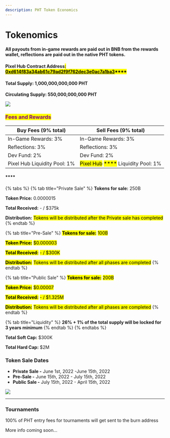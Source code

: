 ```yaml
---
description: PHT Token Economics
---
```


# Tokenomics

#### All payouts from in-game rewards are paid out in BNB from the rewards wallet, reflections are paid out in the native PHT tokens.

#### **Pixel Hub Contract Address**<mark style="background-color:yellow;">**:**</mark> [<mark style="background-color:yellow;">**0xd614f83a34ab61c79ad2f9f762dec3e0ac7a1ba3**</mark>](https://bscscan.com/address/0xd614f83a34ab61c79ad2f9f762dec3e0ac7a1ba3)<mark style="background-color:yellow;">****</mark>

#### Total Supply: 1,000,000,000,000 PHT

**Circulating Supply: 550,000,000,000 PHT**

![](<../.gitbook/assets/pht\_token\_distribution (1).png>)

### <mark style="color:purple;">Fees and Rewards</mark>

| Buy Fees (9% total)          | Sell Fees (9% total)                                                                                                                                                        |
| ---------------------------- | --------------------------------------------------------------------------------------------------------------------------------------------------------------------------- |
| In-Game Rewards: 3%          | In-Game Rewards: 3%                                                                                                                                                         |
| Reflections: 3%              | Reflections: 3%                                                                                                                                                             |
| Dev Fund: 2%                 | Dev Fund: 2%                                                                                                                                                                |
| Pixel Hub Liquidity Pool: 1% | <mark style="background-color:yellow;">Pixel Hub</mark> <mark style="background-color:yellow;"></mark><mark style="background-color:yellow;">****</mark> Liquidity Pool: 1% |

#### ****

{% tabs %}
{% tab title="Private Sale" %}
**Tokens for sale:** 250B

**Token Price:** 0.0000015

**Total Received:** - / $375k

**Distribution:** <mark style="background-color:yellow;">Tokens will be distributed after the Private sale has completed</mark>
{% endtab %}

{% tab title="Pre-Sale" %}
<mark style="background-color:yellow;">**Tokens for sale:**</mark> <mark style="background-color:yellow;"></mark><mark style="background-color:yellow;">100B</mark>

<mark style="background-color:yellow;">**Token Price:**</mark> <mark style="background-color:yellow;"></mark><mark style="background-color:yellow;">$0.000003</mark>

<mark style="background-color:yellow;">**Total Received:**</mark>  <mark style="background-color:yellow;"></mark><mark style="background-color:yellow;">- / $300K</mark>

<mark style="background-color:yellow;">**Distribution:**</mark> <mark style="background-color:yellow;"></mark><mark style="background-color:yellow;">Tokens will be distributed after all phases are completed</mark>
{% endtab %}

{% tab title="Public Sale" %}
<mark style="background-color:yellow;">**Tokens for sale:**</mark> <mark style="background-color:yellow;"></mark><mark style="background-color:yellow;">200B</mark>

<mark style="background-color:yellow;">**Token Price:**</mark> <mark style="background-color:yellow;"></mark><mark style="background-color:yellow;">$0.00007</mark>

<mark style="background-color:yellow;">**Total Received:**</mark> <mark style="background-color:yellow;"></mark><mark style="background-color:yellow;">- / $1.325M</mark>

<mark style="background-color:yellow;">**Distribution:**</mark> <mark style="background-color:yellow;"></mark><mark style="background-color:yellow;">Tokens will be distributed after all phases are completed</mark>
{% endtab %}

{% tab title="Liquidity" %}
**26% + 1% of the total supply will be locked for 3 years minimum**
{% endtab %}
{% endtabs %}

**Total Soft Cap:** $300K

**Total Hard Cap:** $2M



### **Token Sale Dates**

* **Private Sale -** June 1st, 2022 -June 15th, 2022
* **Pre-Sale -** June 15th, 2022 - July 15th, 2022
* **Public Sale -** July 15th, 2022 - April 15th, 2022



![](../.gitbook/assets/pht\_funds\_distribution.png)

****

### Tournaments

100% of PHT entry fees for tournaments will get sent to the burn address

More info coming soon...

